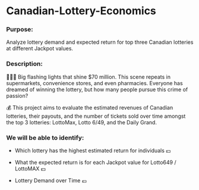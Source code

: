 # Canadian-Lottery-Economics
### Purpose: 
Analyze lottery demand and expected return for top three Canadian lotteries at different Jackpot values.

### Description:

🚨🚨🚨 Big flashing lights that shine $70 million. This scene repeats in supermarkets, convenience stores, and even pharmacies. Everyone has dreamed of winning the lottery, but how many people pursue this crime of passion?

💰 This project aims to evaluate the estimated revenues of Canadian lotteries, their payouts, and the number of tickets sold over time amongst the top 3 lotteries: LottoMax, Lotto 6/49, and the Daily Grand.

### We will be able to identify:

- Which lottery has the highest estimated return for individuals 💴 

- What the expected return is for each Jackpot value for Lotto649 / LottoMAX 💵

- Lottery Demand over Time 💷 
